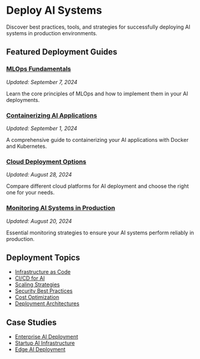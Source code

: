 # Deploy AI Systems

Discover best practices, tools, and strategies for successfully deploying AI systems in production environments.

## Featured Deployment Guides

### [MLOps Fundamentals](/deploy/mlops-fundamentals/)
*Updated: September 7, 2024*

Learn the core principles of MLOps and how to implement them in your AI deployments.

### [Containerizing AI Applications](/deploy/containerizing-ai-apps/)
*Updated: September 1, 2024*

A comprehensive guide to containerizing your AI applications with Docker and Kubernetes.

### [Cloud Deployment Options](/deploy/cloud-deployment-options/)
*Updated: August 28, 2024*

Compare different cloud platforms for AI deployment and choose the right one for your needs.

### [Monitoring AI Systems in Production](/deploy/monitoring-ai-systems/)
*Updated: August 20, 2024*

Essential monitoring strategies to ensure your AI systems perform reliably in production.

## Deployment Topics

- [Infrastructure as Code](/deploy/topic/infrastructure-as-code/)
- [CI/CD for AI](/deploy/topic/cicd-for-ai/)
- [Scaling Strategies](/deploy/topic/scaling-strategies/)
- [Security Best Practices](/deploy/topic/security-best-practices/)
- [Cost Optimization](/deploy/topic/cost-optimization/)
- [Deployment Architectures](/deploy/topic/deployment-architectures/)

## Case Studies

- [Enterprise AI Deployment](/deploy/case-study/enterprise/)
- [Startup AI Infrastructure](/deploy/case-study/startup/)
- [Edge AI Deployment](/deploy/case-study/edge-ai/) 